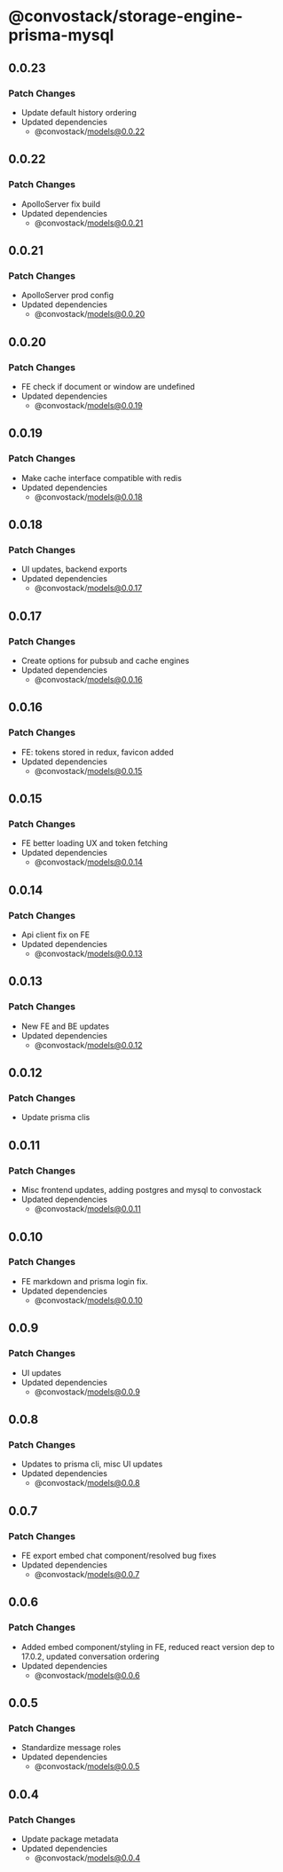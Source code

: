 # @convostack/storage-engine-prisma-mysql

## 0.0.23

### Patch Changes

- Update default history ordering
- Updated dependencies
  - @convostack/models@0.0.22

## 0.0.22

### Patch Changes

- ApolloServer fix build
- Updated dependencies
  - @convostack/models@0.0.21

## 0.0.21

### Patch Changes

- ApolloServer prod config
- Updated dependencies
  - @convostack/models@0.0.20

## 0.0.20

### Patch Changes

- FE check if document or window are undefined
- Updated dependencies
  - @convostack/models@0.0.19

## 0.0.19

### Patch Changes

- Make cache interface compatible with redis
- Updated dependencies
  - @convostack/models@0.0.18

## 0.0.18

### Patch Changes

- UI updates, backend exports
- Updated dependencies
  - @convostack/models@0.0.17

## 0.0.17

### Patch Changes

- Create options for pubsub and cache engines
- Updated dependencies
  - @convostack/models@0.0.16

## 0.0.16

### Patch Changes

- FE: tokens stored in redux, favicon added
- Updated dependencies
  - @convostack/models@0.0.15

## 0.0.15

### Patch Changes

- FE better loading UX and token fetching
- Updated dependencies
  - @convostack/models@0.0.14

## 0.0.14

### Patch Changes

- Api client fix on FE
- Updated dependencies
  - @convostack/models@0.0.13

## 0.0.13

### Patch Changes

- New FE and BE updates
- Updated dependencies
  - @convostack/models@0.0.12

## 0.0.12

### Patch Changes

- Update prisma clis

## 0.0.11

### Patch Changes

- Misc frontend updates, adding postgres and mysql to convostack
- Updated dependencies
  - @convostack/models@0.0.11

## 0.0.10

### Patch Changes

- FE markdown and prisma login fix.
- Updated dependencies
  - @convostack/models@0.0.10

## 0.0.9

### Patch Changes

- UI updates
- Updated dependencies
  - @convostack/models@0.0.9

## 0.0.8

### Patch Changes

- Updates to prisma cli, misc UI updates
- Updated dependencies
  - @convostack/models@0.0.8

## 0.0.7

### Patch Changes

- FE export embed chat component/resolved bug fixes
- Updated dependencies
  - @convostack/models@0.0.7

## 0.0.6

### Patch Changes

- Added embed component/styling in FE, reduced react version dep to 17.0.2, updated conversation ordering
- Updated dependencies
  - @convostack/models@0.0.6

## 0.0.5

### Patch Changes

- Standardize message roles
- Updated dependencies
  - @convostack/models@0.0.5

## 0.0.4

### Patch Changes

- Update package metadata
- Updated dependencies
  - @convostack/models@0.0.4

